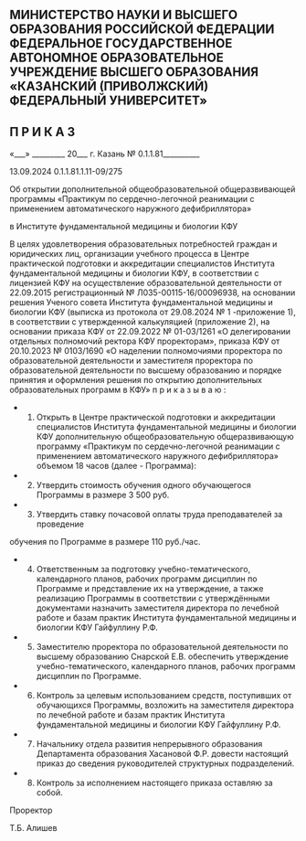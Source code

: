 <!-- image -->

## МИНИСТЕРСТВО НАУКИ И ВЫСШЕГО ОБРАЗОВАНИЯ РОССИЙСКОЙ ФЕДЕРАЦИИ ФЕДЕРАЛЬНОЕ ГОСУДАРСТВЕННОЕ АВТОНОМНОЕ ОБРАЗОВАТЕЛЬНОЕ УЧРЕЖДЕНИЕ ВЫСШЕГО ОБРАЗОВАНИЯ «КАЗАНСКИЙ (ПРИВОЛЖСКИЙ) ФЕДЕРАЛЬНЫЙ УНИВЕРСИТЕТ»

## П Р И К А З

«\_\_\_» \_\_\_\_\_\_\_\_\_ 20\_\_\_ г.                         Казань                                   № 0.1.1.81\_\_\_\_\_\_\_\_\_\_

13.09.2024 0.1.1.81.1.11-09/275

Об открытии дополнительной общеобразовательной общеразвивающей программы «Практикум по сердечно-легочной реанимации с применением автоматического наружного дефибриллятора»

в Институте фундаментальной медицины и биологии КФУ

В  целях  удовлетворения  образовательных  потребностей  граждан  и  юридических лиц, организации учебного процесса в Центре практической подготовки и аккредитации специалистов Института фундаментальной медицины и биологии КФУ, в соответствии с лицензией КФУ на осуществление образовательной деятельности от 22.09.2015 регистрационный  № Л035-00115-16/00096938,  на  основании  решения  Ученого  совета Института  фундаментальной  медицины  и  биологии  КФУ  (выписка  из  протокола  от 29.08.2024 №  1 -приложение 1), в соответствии с утвержденной калькуляцией (приложение 2), на основании приказа КФУ от 22.09.2022 № 01-03/1261 «О делегировании отдельных  полномочий  ректора  КФУ  проректорам»,  приказа  КФУ  от  20.10.2023  №  0103/1690  «О наделении  полномочиями  проректора  по  образовательной  деятельности  и заместителя  проректора  по  образовательной  деятельности  по  высшему  образованию  и порядке принятия и оформления решения по открытию дополнительных образовательных программ в КФУ» п р и к а з ы в а ю :

- 1. Открыть  в  Центре  практической  подготовки  и  аккредитации  специалистов Института фундаментальной медицины и биологии КФУ дополнительную общеобразовательную  общеразвивающую программу  «Практикум по сердечно-легочной реанимации с применением автоматического наружного дефибриллятора» объемом 18 часов (далее - Программа):
- 2. Утвердить  стоимость  обучения  одного  обучающегося  Программы  в  размере 3 500 руб.
- 3. Утвердить ставку почасовой оплаты труда преподавателей за проведение

обучения по Программе в размере 110 руб./час.

- 4. Ответственным за подготовку учебно-тематического, календарного планов, рабочих программ дисциплин по Программе и представление их на утверждение, а также реализацию Программы в соответствии с утверждёнными документами назначить заместителя директора по лечебной работе и базам практик Института фундаментальной медицины и биологии КФУ Гайфуллину Р.Ф.
- 5. Заместителю проректора по образовательной деятельности по высшему образованию Снарской Е.В. обеспечить утверждение учебно-тематического, календарного планов, рабочих программ дисциплин по Программе.
- 6. Контроль  за  целевым  использованием  средств,  поступивших  от  обучающихся Программы,  возложить  на  заместителя  директора  по  лечебной  работе  и  базам  практик Института фундаментальной медицины и биологии КФУ Гайфуллину Р.Ф.
- 7. Начальнику отдела развития непрерывного образования Департамента образования  Хасановой  Ф.Р.  довести  настоящий  приказ  до  сведения  руководителей структурных подразделений.
- 8. Контроль за исполнением настоящего приказа оставляю за собой.

Проректор

<!-- image -->

Т.Б. Алишев